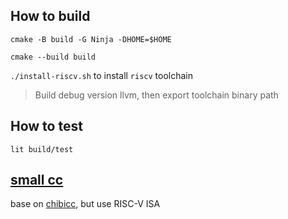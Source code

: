 ## How to build

`cmake -B build -G Ninja -DHOME=$HOME`

`cmake --build build`

`./install-riscv.sh` to install `riscv` toolchain

> Build debug version llvm, then export toolchain binary path

## How to test

`lit build/test`


## [small cc](src/smallcc)

base on [chibicc](https://github.com/rui314/chibicc), but use RISC-V ISA
